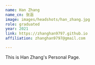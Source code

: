```yaml
---
name: Han Zhang
name_cn: 张涵
image: images/headshots/han_zhang.jpg
role: graduated
year: 2021
link: https://zhanghan9797.github.io
affiliation: zhanghan9797@gmail.com

---
```


This is Han Zhang's Personal Page.